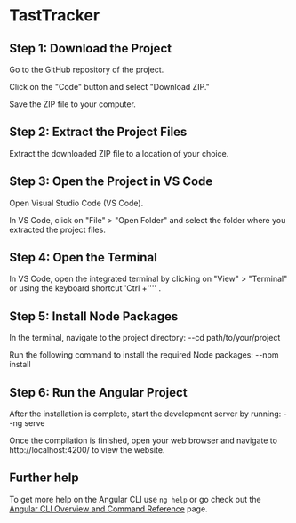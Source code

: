 # TastTracker

## Step 1: Download the Project
Go to the GitHub repository of the project.

Click on the "Code" button and select "Download ZIP."

Save the ZIP file to your computer.

## Step 2: Extract the Project Files
Extract the downloaded ZIP file to a location of your choice.

## Step 3: Open the Project in VS Code
Open Visual Studio Code (VS Code).

In VS Code, click on "File" > "Open Folder" and select the folder where you extracted the project files.

## Step 4: Open the Terminal
In VS Code, open the integrated terminal by clicking on "View" > "Terminal" or using the keyboard shortcut 'Ctrl +'''' .

## Step 5: Install Node Packages
In the terminal, navigate to the project directory:
  --cd path/to/your/project
  
Run the following command to install the required Node packages:
  --npm install
  
## Step 6: Run the Angular Project
After the installation is complete, start the development server by running:
  --ng serve
  
Once the compilation is finished, open your web browser and navigate to http://localhost:4200/ to view the website.

## Further help

To get more help on the Angular CLI use `ng help` or go check out the [Angular CLI Overview and Command Reference](https://angular.io/cli) page.
